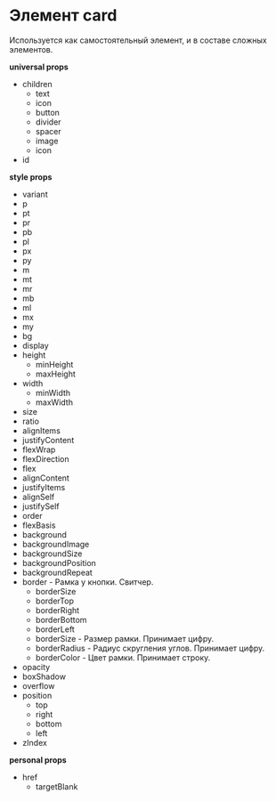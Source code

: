 # Элемент card  
Используется как самостоятельный элемент, и в составе сложных элементов.


**universal props**
- children
   - text
   - icon
   - button
   - divider
   - spacer
   - image
   - icon
- id

**style props**
- variant
- p
- pt
- pr
- pb
- pl
- px
- py
- m
- mt
- mr
- mb
- ml
- mx
- my
- bg
- display
- height
   - minHeight
   - maxHeight
- width
   - minWidth
   - maxWidth
- size
- ratio
- alignItems
- justifyContent
- flexWrap
- flexDirection
- flex
- alignContent
- justifyItems
- alignSelf
- justifySelf
- order
- flexBasis
- background
- backgroundImage
- backgroundSize
- backgroundPosition
- backgroundRepeat
- border - Рамка у кнопки. Свитчер.
   - borderSize
   - borderTop
   - borderRight
   - borderBottom
   - borderLeft
   - borderSize - Размер рамки. Принимает цифру.
   - borderRadius - Радиус скругления углов. Принимает цифру.
   - borderColor - Цвет рамки. Принимает строку.
- opacity
- boxShadow
- overflow
- position
   - top
   - right
   - bottom
   - left
- zIndex


**personal props**
- href
   - targetBlank


